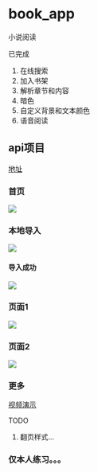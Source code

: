 # book_app

小说阅读

已完成

1. 在线搜索
2. 加入书架
3. 解析章节和内容
4. 暗色
5. 自定义背景和文本颜色
6. 语音阅读
## api项目
[地址](https://github.com/woshilll/book)

### 首页
![](https://app-woshilll.oss-cn-shenzhen.aliyuncs.com/images/Screenshot_2021-11-02-17-04-25-069_com.woshilll.b.jpg)

### 本地导入
![](https://app-woshilll.oss-cn-shenzhen.aliyuncs.com/images/Screenshot_2021-11-02-17-04-31-206_com.woshilll.b.jpg)

#### 导入成功
![](https://app-woshilll.oss-cn-shenzhen.aliyuncs.com/images/Screenshot_2021-11-02-17-04-45-756_com.woshilll.b.jpg)

### 页面1
![](https://app-woshilll.oss-cn-shenzhen.aliyuncs.com/images/Screenshot_2021-11-02-17-04-52-201_com.woshilll.b.jpg)

### 页面2
![](https://app-woshilll.oss-cn-shenzhen.aliyuncs.com/images/Screenshot_2021-11-02-17-04-56-230_com.woshilll.b.jpg)

### 更多
[视频演示](https://app-woshilll.oss-cn-shenzhen.aliyuncs.com/images/Screenrecorder-2021-11-02-17-18-51-736.mp4)


TODO
1. 翻页样式...

### 仅本人练习。。。
